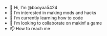 - 👋 Hi, I’m @booyaa5424
- 👀 I’m interested in making mods and hacks
- 🌱 I’m currently learning how to code
- 💞️ I’m looking to collaborate on makinf a game
- 📫 How to reach me 


